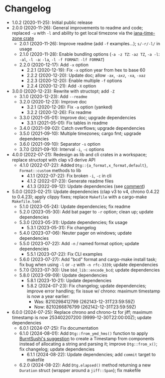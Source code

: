 # Changelog

* 1.0.2 (2020-11-25): Initial public release
* 2.0.0 (2020-11-26): General improvements to readme and code; replaced `-u` with `-l` and ability
  to get local timezone via the [iana-time-zone crate](https://crates.io/crates/iana-time-zone)
    * 2.0.1 (2020-11-26): Improve readme (add `-f` examples...); `s/-r/-l/` in usage
    * 2.1.0 (2020-11-28): Enable bundling options (`-a -z TZ`: `-az TZ`, `-a -l`: `-al`, `-l -a`:
      `-la`, `-l -f FORMAT`: `-lf FORMAT`)
    * 2.2.0 (2020-12-17): Add `-x` option
        * 2.2.1 (2020-12-19): Fix `-x` option year from hex to base 60
        * 2.2.2 (2020-12-20): Update doc; allow `-ax`, `-axz`, `-xa`, `-xaz`
        * 2.2.3 (2020-12-20): Enable multiple `-f` options
        * 2.2.4 (2020-12-21): Add `-X` option
* 3.0.0 (2020-12-23): Rewrite with structopt; add `-Z`
    * 3.1.0 (2020-12-23): Add `--readme`
    * 3.2.0 (2020-12-23): Improve doc
        * 3.2.1 (2020-12-26): Fix `-a` option (yanked)
        * 3.2.2 (2020-12-26): Fix readme
    * 3.3.0 (2021-05-01): Improve doc; upgrade dependencies
        * 3.3.1 (2021-05-01): Fix tables in readme
    * 3.4.0 (2021-09-02): Catch overflows; upgrade dependencies
    * 3.5.0 (2021-09-10): Multiple timezones; cargo fmt; upgrade dependencies
    * 3.6.0 (2021-09-10): Separator `-s` option
    * 3.7.0 (2021-09-10): Interval `-i`, `-c` options
* 4.0.0 (2022-07-21): Redesign as lib and cli crates in a workspace; replace structopt with clap v3
  derive API
    * 4.1.0 (2022-07-22): Added `Dtg::{a_format,x_format,default}`, `Format::custom` methods to lib
        * 4.1.1 (2022-07-22): Fix broken `-i`, `-c` in cli
        * 4.1.2 (2022-07-23): Generate readme files
        * 4.1.3 (2022-09-12): Update dependencies (see
          [comment](https://github.com/chronotope/chrono/issues/602#issuecomment-1242149249))
* 5.0.0 (2023-02-21): Update dependencies (clap v3 to v4, chrono 0.4.22 to 0.4.23); apply clippy fixes; replace
  `Makefile` with a cargo-make `Makefile.toml`
    * 5.1.0 (2023-05-24): Update dependencies; fix readme
    * 5.2.0 (2023-05-30): Add bat pager to `-r` option; clean up; update dependencies
    * 5.3.0 (2023-05-31): Update dependencies; fix usage
        * 5.3.1 (2023-05-31): Fix changelog
    * 5.4.0 (2023-07-06): Neuter pager on windows; update dependencies
    * 5.5.0 (2023-07-22): Add `-n` / named format option; update dependencies
        * 5.5.1 (2023-07-22): Fix CLI examples
    * 5.6.0 (2023-07-27): Add "bcd" format and cargo-make install task; fix bug when using `-l` or `-z` with
      `-n rfc-3339`; update dependencies
    * 5.7.0 (2023-07-30): Use `bbd_lib::encode_bcd`; update dependencies
    * 5.8.0 (2023-09-09): Update dependencies
        * 5.8.1 (2023-10-21): Update dependencies
        * 5.8.2 (2024-07-23): Fix changelog; update dependencies; improve error handling; fix issue
          w/ chrono: maximum timestamp is now a year earlier:
            * Was: 8210298412799 (262143-12-31T23:59:59Z)
            * Now: 8210266876799 (262142-12-31T23:59:59Z)
* 6.0.0 (2024-07-25): Replace chrono and chrono-tz for jiff; maximum timestamp is now 253402207200
  (9999-12-30T22:00:00Z); update dependencies
    * 6.0.1 (2024-07-25): Fix documentation
    * 6.1.0 (2024-08-01): Add `Dtg::from_ymd_hms()` function to apply [BurntSushi's suggestion](https://github.com/BurntSushi/jiff/discussions/43#discussioncomment-10160135) to create a Timestamp from components instead of allocating a string and parsing it; improve `Dtg::from_x()`; fix changelog; update dependencies
        * 6.1.1 (2024-08-22): Update dependencies; add `commit` target to makefile
    * 6.2.0 (2024-08-22): Add `Dtg.elapsed()` method returning a new `Duration` struct (wrapper around a `jiff::Span`); fix makefile

